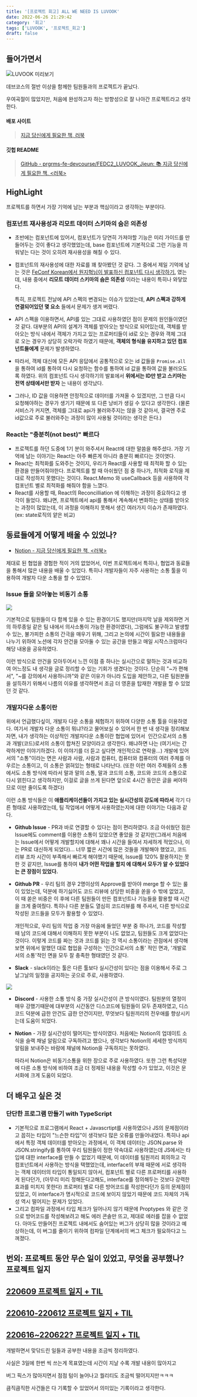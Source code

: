 ```yaml
---
title: '[프로젝트 회고] ALL WE NEED IS LUVOOK'
date: 2022-06-26 21:29:42
category: '회고'
tags: ['LUVOOK', '프로젝트_회고']
draft: false
---
```


## 들어가면서

![](https://blog.kakaocdn.net/dn/p4UQI/btrFJlYEAQd/k6ra1jqSp8nbKzxlywcBu0/img.gif)LUVOOK 미리보기

데브코스의 절반 이상을 함께한 팀원들과의 프로젝트가 끝났다.

우여곡절이 많았지만, 처음에 완성하고자 하는 방향성으로 잘 나아간 프로젝트라고 생각한다.

#### 배포 사이트

> [지금 당신에게 필요한 책, 러북](https://luvook.netlify.app/)

#### 깃헙 README

> [GitHub - prgrms-fe-devcourse/FEDC2_LUVOOK_Jieun: 📚 지금 당신에게 필요한 책, <러북>](https://github.com/prgrms-fe-devcourse/FEDC2_LUVOOK_Jieun)

## HighLight

프로젝트를 하면서 가장 기억에 남는 부분과 핵심이라고 생각하는 부분이다.

### 컴포넌트 재사용성과 리모트 데이터 스키마의 숨은 의존성

- 초반에는 컴포넌트에 있어서, 컴포넌트가 당연히 가져야할 기능은 미리 가이드를 만들어두는 것이 좋다고 생각했었는데, base 컴포넌트에 기본적으로 그런 기능을 끼워넣는 다는 것이 오히려 재사용성을 해칠 수 있다.
- 컴포넌트의 재사용성에 대한 자료를 꽤 찾아봤던 것 같다. 그 중에서 제일 기억에 남는 것은 [FeConf Korean에서 원지혁님이 발표하신 컴포넌트 다시 생각하기.](https://www.youtube.com/watch?v=HYgKBvLr49c) 였는데, 내용 중에서 **리모트 데이터 스키마의 숨은 의존성** 이라는 내용이 특히나 와닿았다.

  특히, 프로젝트 전날에 API 스펙의 변경되는 이슈가 있었는데, **API 스펙과 강하게 연결되어있던 몇 요소** 들에서 문제가 생겨 버렸다.

- API 스펙을 이용하면서, API를 있는 그대로 사용하였던 점이 문제의 원인들이였던 것 같다. 대부분의 API의 설계가 객체를 받아오는 방식으로 되어있는데, 객체를 받아오는 방식 내에서 객체가 가지고 있는 프로퍼티들이 id로 오는 경우와 객체 그대로 오는 경우가 상당히 오락가락 하였기 때문에, **객체의 형식을 유지하고 있던 컴포넌트들에게** 문제가 발생하였다.
- 따라서, 객체 대신에 모든 API 응답에서 공통적으로 오는 id 값들을 `Promise.all` 을 통하여 id를 통하여 다시 요청하는 함수를 통하여 id 값을 통하여 값을 불러오도록 하였다. 위의 컴포넌트 다시 생각하기의 발표에서 **위에서는 ID만 받고 스키마는 전역 상태에서만 받자** 는 내용이 생각났다.
- 그러나, ID 값을 이용하면 안정적으로 데이터를 가져올 수 있겠지만, 그 만큼 다시 요청해야하는 경우가 생기기 때문에 또 다른 낭비가 생길 수 있다고 생각한다. (물론 서비스가 커지면, 객체를 그대로 api가 불러와주지는 않을 것 같아서, 결국엔 주로 id값으로 주로 불러와주는 과정이 많이 사용될 것이라는 생각은 든다.)

### React는 "충분히(not best)" 빠르다

- 프로젝트를 하던 도중에 1기 분이 와주셔서 React에 대한 말씀을 해주셨다. 가장 기억에 남는 이야기는 React는 아주 빠른게 아니라 충분히 빠르다는 것이엿다.
- React는 최적화를 도와주는 것이지, 우리가 React를 사용할 때 최적화 할 수 있는 환경을 만들어줘야한다. 프로젝트를 할 때 아쉬웠던 점 중 하나가, 최적화 로직을 제대로 작성하지 못했다는 것이다. React.Memo 와 useCallback 등을 사용하여 각 컴포넌트 별로 최적화를 해줘야 함을 느꼈다.
- React를 사용할 때, React의 Reconcilliation 에 이해하는 과정이 중요하다고 생각이 들었다. 왜냐면, 프로젝트에서 api를 통해서 계속해서 변화하는 상태를 받아오는 과정이 많았는데, 이 과정을 이해하지 못해서 생긴 여러가지 이슈가 존재하였다. (ex: state로직의 얕은 비교)

## 동료들에게 어떻게 배울 수 있었나?

- [Notion - 지금 당신에게 필요한 책, <러북>](https://prgrms.notion.site/f567b7542b3d4708be7827b91c74e4b6)

제대로 된 협업을 경험한 적이 거의 없었어서, 이번 프로젝트에서 특히나, 협업과 동료들을 통해서 많은 내용을 배울 수 있었다. 특히나 개발자들이 자주 사용하는 소통 툴을 이용하여 개발자 다운 소통을 할 수 있었다.

### Issue 들을 모아놓는 비동기 소통

![](https://blog.kakaocdn.net/dn/AlHd8/btrFOfcPVOL/PAWcaEtK1DJo3GJagdS3Q0/img.png)

기본적으로 팀원들이 다 함께 있을 수 있는 환경이기도 했지만(마지막 날을 제외하면 거의 하루종일 같은 팀 내에서 의사소통이 가능한 환경이였다), 그럼에도 불구하고 발생할 수 있는, 불가피한 소통의 간극을 매우기 위해, 그리고 논의에 시간이 필요한 내용들을 나누기 위하여 노션에 각자 안건을 모아둘 수 있는 공간을 만들고 매일 시작스크럼마다 해당 내용을 공유하였다.

이런 방식으로 안건을 모아두어서 느낀 이점 중 하나는 실시간으로 말하는 것과 비교하여 어느정도 내 생각을 글로 정리할 수 있는 기회가 생겼다는 것이다. 단순히 "~가 편해서", "~를 강의에서 사용하니까"와 같은 이유가 아니라 도입을 제안하고, 다른 팀원분들을 설득하기 위해서 나름의 이유를 생각하면서 조금 더 영혼을 탑재한 개발을 할 수 있었던 것 같다.

### 개발자다운 소통이란

위에서 언급했다싶이, 개발자 다운 소통을 체험하기 위하여 다양한 소통 툴을 이용하였다. 여기서 개발자 다운 소통이 뭐냐?라고 물어보실 수 있어서 한 번 내 생각을 정리해보자면, 내가 생각하는 이상적인 개발자다운 소통이란 협업에 있어서  인간으로서의 소통 과 개발(코드)로서의 소통이 합쳐진 모양이라고 생각한다. 왜냐하면 나는 (여기서는 간략하게만 이야기하겠다. 이 이야기를 더 듣고 싶다면 개인적으로 연락을...) 개발에 있어서의 "소통"이라는 면은 사람과 사람, 사람과 컴퓨터, 컴퓨터와 컴퓨터의 여러 주체를 아우르는 소통이고, 이 소통은 얽혀있는 형태로 나타난다. (또한 이런 여러 주체들의 소통에서도 소통 방식에 따라서 말과 말의 소통, 말과 코드의 소통, 코드와 코드의 소통으로 다시 얽힌다고 생각하지만, 이걸로 글을 쓰게 된다면 앞으로 4시간 동안은 글을 써야하므로 이만 줄이도록 하겠다)

이런 소통 방식들은 이 **애플리케이션들이 가지고 있는 실시간성의 강도에 따라서** 각기 다른 형태로 사용하였는데, 팀 작업에서 어떻게 사용하였는지에 대한 이야기는 다음과 같다.

- **Github Issue** \- PR과 바로 연결할 수 있다는 점이 편리하였다. 조금 아쉬웠던 점은 Issue에도 comment를 이용한 소통이 있었으면 좋았을 것 같지만(그래서 처음에는 Issue에서 어떻게 개발할지에 대해서 꽤나 시간을 들여서 자세하게 적었으나, 이는 PR로 대신하게 되었다)... 너무 짧은 시간에 많은 것들을 개발해야 했었고, 코드리뷰 조차 시간이 부족해서 빠르게 해야했기 때문에, Issue를 120% 활용하지는 못한 것 같지만, Issue를 통하여 **내가 어떤 작업을 할지 에 대해서 모두가 알 수 있었다는 큰 장점이 있었다.**
- **Github PR** \- 우리 팀의 경우 2명이상의 Approve를 받아야 merge 할 수 있는 룰이 있었는데, 덕분에 하기싫어도 코드 리뷰에 상당한 비중을 쏟을 수 밖에 없었고, 이 때 쏟은 비중은 이 후에 다른 팀원들이 만든 컴포넌트나 기능들을 활용할 때 시간을 크게 줄여줬다. 특히나 다른 분들도 열심히 코드리뷰를 해 주셔서, 다른 방식으로 작성된 코드들을 모두가 활용할 수 있었다.

  개인적으로, 우리 팀의 작업 중 가장 마음에 들었던 부분 중 하나가, 코드를 작성할 때 남의 코드에 대해서 이해하지 못한 부분이 나도 없었고, 팀원들도 크게 없었다는 것이다. 이렇게 코드를 짜는 것과 코드를 읽는 것 역시 소통이라는 관점에서 생각해보면 위에서 말했던 대로 협업을 구성하는 '인간으로서의 소통' 적인 면과, '개발로서의 소통'적인 면을 모두 잘 충족한 형태였던 것 같다.

- **Slack** \- slack이라는 툴은 다른 툴보다 실시간성이 있다는 점을 이용해서 주로 그날그날의 일정을 공지하는 곳으로 주로, 사용하였다.

![](https://blog.kakaocdn.net/dn/bnz31G/btrFVhUPxlE/wudItdoWyzLR7knWncmjj1/img.png)

- **Discord** \- 사용한 소통 방식 중 가장 실시간성이 큰 방식이였다. 팀원분의 열정이 매우 강했기때문에 대부분의 시간동안 디스코드에 팀원들이 모두 존재하였고, 디스코드 덕분에 급한 안건도 급한 안건이지만, 무엇보다 팀원끼리의 전우애를 향상시키는데 도움이 되었다.
- **Notion** \- 가장 실시간성이 떨어지는 방식이였다. 처음에는 Notion의 업데이트 소식을 슬랙 채널 알림으로 구독하려고 했으나, 생각보다 Notion의 세세한 방식까지 알림을 보내주는 바람에 채널에 Notion을 구독하지는 못하였다.

  따라서 Notion은 비동기소통을 위한 장으로 주로 사용하였다. 또한 그런 특성덕분에 다른 소통 방식에 비하여 조금 더 정제된 내용을 작성할 수가 있었고, 이것은 문서화에 크게 도움이 되었다.

## 더 배우고 싶은 것

### 단단한 프로그램 만들기 with TypeScript

- 기본적으로 프로그램에서 React + Javascrtipt를 사용하였으나 JS의 문제점이라고 꼽히는 타입이 "느슨한 타입"이 생각보다 많은 오류를 만들어내었다. 특히나 api에서 특정 객체 데이터를 받아오는 과정에서, 이 객체 데이터는 JSON.parse 와 JSON.stringify를 통하여 우리 팀원들이 정한 약속대로 사용하였는데 JS에서는 타입에 대한 interface를 만들 수 없었기 때문에, 이 데이터를 팀원끼리 회의하고 각 컴포넌트에서 사용하는 방식을 택했었는데, interface의 부재 때문에 서로 생각하는 객체 데이터의 타입이 통일되지 않아서, 컴포넌트 별로 다른 프로퍼티를 사용하게 된다던가, (아무리 미리 정해둔다고해도, interface를 정의해두는 것보다 강력한 효과를 미치지 못한다) 프로퍼티 별로 다른 방어코드를 작성한다던가 등의 문제점이 있었고, 이 interface가 명시적으로 코드에 보이지 않았기 때문에 코드 자체의 가독성 역시 떨어지는 문제가 있었다.
- 그리고 컴파일 과정에서 타입 체크가 일어나지 않기 때문에 Proptypes 와 같은 것으로 방어코드를 작성해보려고 해도 에러 콘솔만 뜨고, 제대로 에러를 잡을 수 없었다. 아마도 만들어진 프로젝트 내에서도 숨어있는 버그가 상당히 많을 것이라고 예상하는데, 이 버그를 줄이기 위하여 컴파일 단계에서의 버그 체크가 필요하다고 느껴졌다.

## 번외: 프로젝트 동안 무슨 일이 있었고, 무엇을 공부했나? 프로젝트 일지

## [220609 프로젝트 일지 + TIL](https://break-your-limit.tistory.com/51)

## [220610-220612 프로젝트 일지 + TIL](https://break-your-limit.tistory.com/52)

## [220616~220622? 프로젝트 일지 + TIL](https://break-your-limit.tistory.com/54)

개발하면서 맞닦드린 일들과 공부한 내용을 조금씩 정리하였다.

사실은 3일에 한번 씩 쓰는게 목표였는데 시간이 지날 수록 개발 내용이 많아지고

버그 픽스가 많아지면서 점점 텀이 늘어나고 퀄리티도 조금씩 떨어지지만ㅋㅋㅋ

큼직큼직한 사건들은 다 기록할 수 있었어서 의미있는 기록이라고 생각한다.
